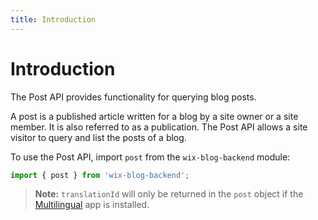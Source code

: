 ```yaml
---
title: Introduction
---
```


# Introduction

The Post API provides functionality for querying blog posts.

A post is a published article written for a blog by a site owner or a site member. It
is also referred to as a publication. The Post API allows a site visitor to
query and list the posts of a blog.

To use the Post API, import `post` from the `wix-blog-backend` module:

```javascript
import { post } from 'wix-blog-backend';
```

> **Note:** `translationId` will only be returned in the `post` object if the
[Multilingual](https://support.wix.com/en/article/wix-multilingual-an-overview) app is installed.
